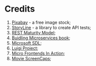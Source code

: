 # Credits

1. [Pixabay](https://pixabay.com) - a free image stock;
1. [StoryLine](https://github.com/GodelTech/GodelTech.StoryLine) - a library to create API tests;
1. [REST Maturity Model](https://martinfowler.com/articles/richardsonMaturityModel.html);
1. [Buidling Microservices book](https://www.amazon.pl/Building-Microservices-Designing-Fine-Grained-Systems/dp/1492034029);
1. [Microsoft SDL](https://www.microsoft.com/en-us/securityengineering/sdl/practices);
1. [Luigi Project](https://luigi-project.io/);
1. [Micro Frontends In Action](https://micro-frontends.org/);
1. [Movie ScreenCaps](https://movie-screencaps.com/);
